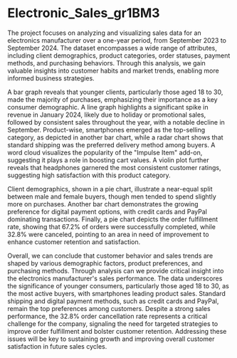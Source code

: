 # Electronic_Sales_gr1BM3

The project focuses on analyzing and visualizing sales data for an electronics manufacturer over a one-year period, from September 2023 to September 2024. The dataset encompasses a wide range of attributes, including client demographics, product categories, order statuses, payment methods, and purchasing behaviors. Through this analysis, we gain valuable insights into customer habits and market trends, enabling more informed business strategies.

A bar graph reveals that younger clients, particularly those aged 18 to 30, made the majority of purchases, emphasizing their importance as a key consumer demographic. A line graph highlights a significant spike in revenue in January 2024, likely due to holiday or promotional sales, followed by consistent sales throughout the year, with a notable decline in September. Product-wise, smartphones emerged as the top-selling category, as depicted in another bar chart, while a radar chart shows that standard shipping was the preferred delivery method among buyers. A word cloud visualizes the popularity of the "Impulse Item" add-on, suggesting it plays a role in boosting cart values. A violin plot further reveals that headphones garnered the most consistent customer ratings, suggesting high satisfaction with this product category.

Client demographics, shown in a pie chart, illustrate a near-equal split between male and female buyers, though men tended to spend slightly more on purchases. Another bar chart demonstrates the growing preference for digital payment options, with credit cards and PayPal dominating transactions. Finally, a pie chart depicts the order fulfillment rate, showing that 67.2% of orders were successfully completed, while 32.8% were canceled, pointing to an area in need of improvement to enhance customer retention and satisfaction.

Overall, we can conclude that customer behavior and sales trends are shaped by various demographic factors, product preferences, and purchasing methods. Through analysis can we provide critical insight into the electronics manufacturer's sales performance. The data underscores the significance of younger consumers, particularly those aged 18 to 30, as the most active buyers, with smartphones leading product sales. Standard shipping and digital payment methods, such as credit cards and PayPal, remain the top preferences among customers. Despite a strong sales performance, the 32.8% order cancellation rate represents a critical challenge for the company, signaling the need for targeted strategies to improve order fulfillment and bolster customer retention. Addressing these issues will be key to sustaining growth and improving overall customer satisfaction in future sales cycles.
